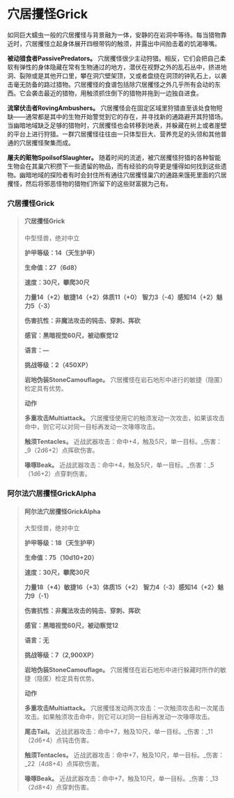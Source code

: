 # 穴居攫怪Grick

如同巨大蠕虫一般的穴居攫怪与背景融为一体，安静的在岩洞中等待。每当猎物靠近时，穴居攫怪立起身体展开四根带钩的触须，并露出中间拍击着的饥渴喙嘴。

**被动猎食者PassivePredators。** 穴居攫怪很少主动狩猎。相反，它们会把自己柔软有弹性的身体隐藏在常有生物通过的地方，潜伏在视野之外的乱石丛中，挤进地洞、裂隙或是其他开口里，攀在洞穴壁架顶，又或者盘绕在洞顶的钟乳石上，以袭击毫无防备的路过猎物。穴居攫怪的食谱包括除穴居攫怪之外几乎所有会动的东西。它会袭击最近的猎物，用触须抓住倒下的猎物并拖到一边独自进食。

**流窜伏击者RovingAmbushers。** 穴居攫怪会在固定区域里狩猎直至该处食物短缺——通常都是其中的生物开始警觉到它的存在，并寻找新的通路避开其狩猎场。当幽暗地域缺乏足够的猎物时，穴居攫怪也会转移到地表，并躲藏在树上或者崖壁的平台上进行狩猎。一群穴居攫怪往往由一只体型巨大、营养充足的头领和其他普通的穴居攫怪聚集而成。

**屠夫的赃物SpoilsofSlaughter。** 随着时间的流逝，被穴居攫怪狩猎的各种智能生物会在其巢穴积攒下一些遗留的物品，而有经验的向导更是懂得如何找到这些遗物。幽暗地域的探险者有时会封住所有通往穴居攫怪巢穴的通路来饿死里面的穴居攫怪，然后将邪恶怪物的猎物们所留下的这些财富据为己有。

### 穴居攫怪Grick

> #### 穴居攫怪Grick
>
> 中型怪兽，绝对中立
>
> **护甲等级：14（天生护甲）**
>
> **生命值：27（6d8）**
>
> **速度：30尺，攀爬30尺**
>
> **力量14（+2）敏捷14（+2）体质11（+0）**
> **智力3（-4）感知14（+2）魅力5（-3）**
>
> **伤害抗性：非魔法攻击的钝击、穿刺、挥砍**
>
> **感官：黑暗视觉60尺，被动察觉12**
>
> **语言：—**
>
> **挑战等级：2（450XP）**
>
> **岩地伪装StoneCamouflage。** 穴居攫怪在岩石地形中进行的敏捷（隐匿）检定具有优势。
>
> **动作**
>
> **多重攻击Multiattack。** 穴居攫怪使用它的触须发动一次攻击，如果该攻击命中，则它可以对同一目标再发动一次喙啄攻击。
>
> **触须Tentacles。** 近战武器攻击：命中+4，触及5尺，单一目标。_伤害：_9（2d6+2）点挥砍伤害。
>
> **喙啄Beak。** 近战武器攻击：命中+4，触及5尺，单一目标。_伤害：_5（1d6+2）点穿刺伤害。
>



### 阿尔法穴居攫怪GrickAlpha

> #### 阿尔法穴居攫怪GrickAlpha
>
> 大型怪兽，绝对中立
>
> **护甲等级：18（天生护甲）**
>
> **生命值：75（10d10+20）**
>
> **速度：30尺，攀爬30尺**
>
> **力量18（+4）敏捷16（+3）体质15（+2）**
> **智力4（-3）感知14（+2）魅力9（-1）**
>
> **伤害抗性：非魔法攻击的钝击、穿刺、挥砍**
>
> **感官：黑暗视觉60尺，被动察觉12**
>
> **语言：无**
>
> **挑战等级：7（2,900XP）**
>
> **岩地伪装StoneCamouflage。** 穴居攫怪在岩石地形中进行躲藏时所作的敏捷（隐匿）检定具有优势。
>
> **动作**
>
> **多重攻击Multiattack。** 穴居攫怪发动两次攻击：一次触须攻击和一次尾击攻击。如果触须攻击命中，则它可以对同一目标再发动一次喙啄攻击。
>
> **尾击Tail。** 近战武器攻击：命中+7，触及10尺，单一目标。_伤害：_11（2d6+4）点钝击伤害。
>
> **触须Tentacles。** 近战武器攻击：命中+7，触及10尺，单一目标。_伤害：_22（4d8+4）点挥砍伤害。
>
> **喙啄Beak。** 近战武器攻击：命中+7，触及10尺，单一目标。_伤害：_13（2d8+4）点穿刺伤害。
